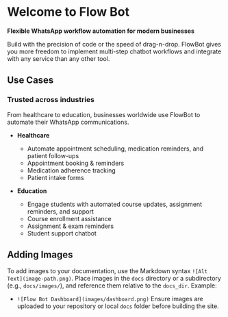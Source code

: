 # Welcome to Flow Bot

**Flexible WhatsApp workflow automation for modern businesses**

Build with the precision of code or the speed of drag-n-drop. FlowBot gives you more freedom to implement multi-step chatbot workflows and integrate with any service than any other tool.

## Use Cases

### Trusted across industries

From healthcare to education, businesses worldwide use FlowBot to automate their WhatsApp communications.

- **Healthcare**

  - Automate appointment scheduling, medication reminders, and patient follow-ups
  - Appointment booking & reminders
  - Medication adherence tracking
  - Patient intake forms

- **Education**
  - Engage students with automated course updates, assignment reminders, and support
  - Course enrollment assistance
  - Assignment & exam reminders
  - Student support chatbot

## Adding Images

To add images to your documentation, use the Markdown syntax `![Alt Text](image-path.png)`. Place images in the `docs` directory or a subdirectory (e.g., `docs/images/`), and reference them relative to the `docs_dir`. Example:

- `![Flow Bot Dashboard](images/dashboard.png)`
  Ensure images are uploaded to your repository or local `docs` folder before building the site.
